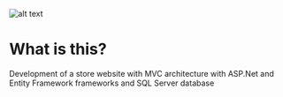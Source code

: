 ![alt text](https://github.com/alaeimo/Store/blob/master/demo.jpg)

# What is this?

Development of a store website with MVC architecture with ASP.Net and Entity Framework frameworks and SQL Server database
